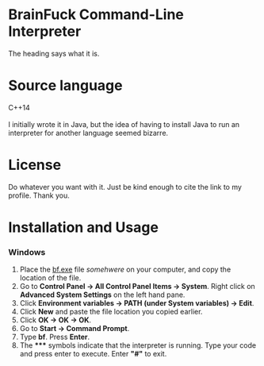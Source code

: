 # BrainFuck Command-Line Interpreter
The heading says what it is.

# Source language
C++14<br/><br/>
I initially wrote it in Java, but the idea of having to install Java to run an interpreter for another language seemed bizarre.

# License
Do whatever you want with it. Just be kind enough to cite the link to my profile. Thank you.

# Installation and Usage
<h3>Windows</h3>
<ol>
<li> Place the <a href="bin/BF.exe">bf.exe</a> file <i>somehwere</i> on your computer, and copy the location of the file.</li>
  <li> Go to <b>Control Panel -> All Control Panel Items -> System</b>. Right click on <b>Advanced System Settings</b> on the left hand pane.</li>
  <li> Click <b>Environment variables -> PATH (under System variables) -> Edit</b>.</li>
  <li> Click <b>New</b> and paste the file location you copied earlier.</li>
  <li> Click <b>OK -> OK -> OK</b>.</li>
  <li> Go to <b>Start -> Command Prompt</b>.</li>
  <li> Type <b>bf</b>. Press <b>Enter</b>.</li>
  <li> The <b>***</b> symbols indicate that the interpreter is running. Type your code and press enter to execute. Enter <b>"#"</b> to exit.</li>
</ol>
